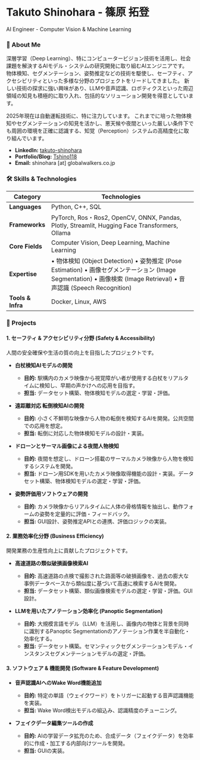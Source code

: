 # Takuto Shinohara - 篠原 拓登
AI Engineer - Computer Vision & Machine Learning

### 👋 About Me
深層学習（Deep Learning）、特にコンピュータービジョン技術を活用し、社会課題を解決するAIモデル・システムの研究開発に取り組むAIエンジニアです。
物体検知、セグメンテーション、姿勢推定などの技術を駆使し、セーフティ、アクセシビリティといった多様な分野のプロジェクトをリードしてきました。
新しい技術の探求に強い興味があり、LLMや音声認識、ロボティクスといった周辺領域の知見も積極的に取り入れ、包括的なソリューション開発を得意としています。

2025年現在は自動運転技術に、特に注力しています。
これまでに培った物体検知やセグメンテーションの知見を活かし、悪天候や夜間といった厳しい条件下でも周囲の環境を正確に認識する、知覚（Perception）システムの高精度化に取り組んでいます。


* **LinkedIn:** [takuto-shinohara](https://www.linkedin.com/in/shinohara-takuto-5ab3a61aa/)
* **Portfolio/Blog:** [Tshino118](https://qiita.com/Tshino118)
* **Email:** shinohara [at] globalwalkers.co.jp

### 🛠️ Skills & Technologies

| Category | Technologies | 
| ----- | ----- | 
| **Languages** | Python, C++, SQL | 
| **Frameworks** | PyTorch, Ros・Ros2, OpenCV, ONNX, Pandas, Plotly, Streamlit, Hugging Face Transformers, Ollama| 
| **Core Fields** | Computer Vision, Deep Learning, Machine Learning | 
| **Expertise** | • 物体検知 (Object Detection)   • 姿勢推定 (Pose Estimation)   • 画像セグメンテーション (Image Segmentation)   • 画像検索 (Image Retrieval)   • 音声認識 (Speech Recognition) | 
| **Tools & Infra** | Docker, Linux, AWS | 

### 🚀 Projects
#### 1. セーフティ & アクセシビリティ分野 (Safety & Accessibility)

人間の安全確保や生活の質の向上を目指したプロジェクトです。

* **白杖検知AIモデルの開発**

  * **目的:** 駅構内のカメラ映像から視覚障がい者が使用する白杖をリアルタイムに検知し、早期の声かけへの応用を目指す。
  * **担当:** データセット構築、物体検知モデルの選定・学習・評価。

* **遠距離対応 転倒検知AIの開発**

  * **目的:** 小さく不鮮明な映像から人物の転倒を検知するAIを開発。公共空間での応用を想定。
  * **担当:** 転倒に対応した物体検知モデルの設計・実装。

* **ドローンとサーマル画像による夜間人物検知**

  * **目的:** 夜間を想定し、ドローン搭載のサーマルカメラ映像から人物を検知するシステムを開発。
  * **担当:** ドローン用SDKを用いたカメラ映像取得機能の設計・実装。データセット構築、物体検知モデルの選定・学習・評価。

* **姿勢評価用ソフトウェアの開発**

  * **目的:** カメラ映像からリアルタイムに人体の骨格情報を抽出し、動作フォームの姿勢を定量的に評価・フィードバック。
  * **担当:** GUI設計、姿勢推定APIとの連携、評価ロジックの実装。

#### 2. 業務効率化分野 (Business Efficiency)

開発業務の生産性向上に貢献したプロジェクトです。

* **高速道路の類似破損画像検索AI**

  * **目的:** 高速道路の点検で撮影された路面等の破損画像を、過去の膨大な事例データベースから類似度に基づいて高速に検索するAIを開発。
  * **担当:** データセット構築、類似画像検索モデルの選定・学習・評価。GUI設計。

* **LLMを用いたアノテーション効率化 (Panoptic Segmentation)**

  * **目的:** 大規模言語モデル（LLM）を活用し、画像内の物体と背景を同時に識別するPanoptic Segmentationのアノテーション作業を半自動化・効率化する。
  * **担当:** データセット構築。セマンティックセグメンテーションモデル・インスタンスセグメンテーションモデルの選定・評価。

#### 3. ソフトウェア & 機能開発 (Software & Feature Development)

* **音声認識AIへのWake Word機能追加**

  * **目的:** 特定の単語（ウェイクワード）をトリガーに起動する音声認識機能を実装。
  * **担当:** Wake Word検出モデルの組込み、認識精度のチューニング。

* **フェイクデータ編集ツールの作成**

  * **目的:** AIの学習データ拡充のため、合成データ（フェイクデータ）を効率的に作成・加工する内部向けツールを開発。
  * **担当:** GUIの実装。
 
  